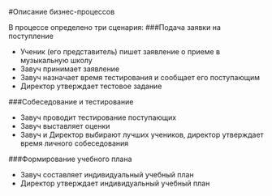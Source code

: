 #Описание бизнес-процессов

В процессе определено три сценария:
###Подача заявки на поступление
- Ученик (его представитель) пишет заявление о приеме в музыкальную школу
- Завуч принимает заявление
- Завуч назначает время тестирования и сообщает его поступающим
- Директор утверждает тестовое задание

###Собеседование и тестирование
- Завуч проводит тестирование поступающих
- Завуч выставляет оценки
- Завуч и Директор выбирают лучших учеников, директор утверждает время личного собеседования

###Формирование учебного плана
- Завуч составляет индивидуальный учебный план
- Директор утверждает индивидуальный учебный план
